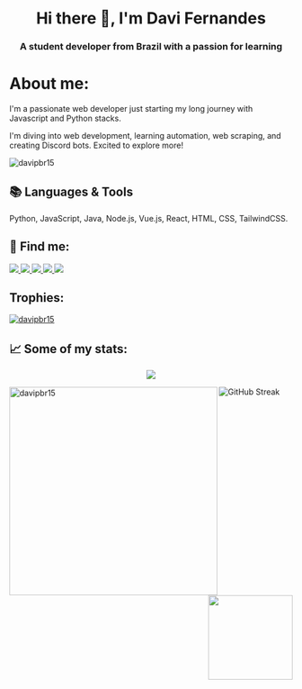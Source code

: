 <h1 align="center">Hi there 👋, I'm Davi Fernandes</h1>
<h3 align="center">A student developer from Brazil with a passion for learning</h3>

<h1>About me:</h1>
<p>I'm a passionate web developer just starting my long journey with Javascript and Python stacks.</p>
<p>I'm diving into web development, learning automation, web scraping, and creating Discord bots. Excited to explore more!</p>


<p align="left"> <img src="https://komarev.com/ghpvc/?username=DaviFernandesDaSilva&label=Profile%20views&color=3e4041&style=flat" alt="davipbr15" /> </p>
<p>

<h2>📚 Languages & Tools</h2>
<p>Python, JavaScript, Java, Node.js, Vue.js, React, HTML, CSS, TailwindCSS.</p>
    
<h2> 🔗 Find me:</h2>
<a href="https://wa.link/02mvpq"><img src="https://img.shields.io/badge/WhatsApp-25D366?style=for-the-badge&logo=whatsapp&logoColor=white"> </img></a>
<a href="mailto:davipbr90@gmail.com?subject=Hello%20Davi!"><img src="https://img.shields.io/badge/Gmail-D14836?style=for-the-badge&logo=gmail&logoColor=white"> </img></a>
<a href="https://www.instagram.com/davii.f/"><img src="https://img.shields.io/badge/Instagram-E4405F?style=for-the-badge&logo=instagram&logoColor=white"> </img></a>
<a href="https://github.com/DaviFernandesDaSilva"><img src="https://img.shields.io/badge/GitHub-100000?style=for-the-badge&logo=github&logoColor=white"> </img></a>
<a href="https://steamcommunity.com/id/DaviFernandesDaSilva/"><img src="https://img.shields.io/badge/Steam-000000?style=for-the-badge&logo=steam&logoColor=white"> </img></a>
</p>
<h2 align="left">Trophies:</h2>
<p align="left"> <a href="https://github.com/ryo-ma/github-profile-trophy"><img src="https://github-profile-trophy.vercel.app/?username=DaviFernandesDaSilva&theme=monokai" alt="davipbr15" /></a> </p>
<div>
<h2 align="left"> 📈 Some of my stats:</h2>
    <p align="center">
        <img src="https://github-readme-stats.vercel.app/api/?username=DaviFernandesDaSilva&show_icons=true&theme=dark"/>
    </p>
<p><img align="left" width="370px" src="https://github-readme-stats.vercel.app/api/top-langs?username=DaviFernandesDaSilva&show_icons=true&theme=dark&locale=en&layout=compact" alt="davipbr15" /></p>
<img src="https://github-readme-streak-stats.herokuapp.com?user=DaviFernandesDaSilva&theme=dark&border_radius=4&locale=pt_BR&date_format=n%2Fj%5B%2FY%5D&card_width=500" alt="GitHub Streak" />
</div>
<br><br>
<br><br>
<br><br>
<br><br>

<div align="right">
<img align="right" width="150px" src="https://images.credly.com/size/340x340/images/73e4a58b-a8ef-41a3-a7db-9183dd269882/image.png"/>
</div>
